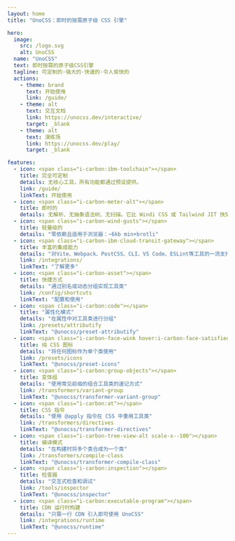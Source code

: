 ```yaml
---
layout: home
title: "UnoCSS：即时的按需原子级 CSS 引擎"

hero:
  image:
    src: /logo.svg
    alt: UnoCSS
  name: "UnoCSS"
  text: 即时按需的原子级CSS引擎
  tagline: 可定制的·强大的·快速的·令人愉快的
  actions:
    - theme: brand
      text: 开始使用
      link: /guide/
    - theme: alt
      text: 交互文档
      link: https://unocss.dev/interactive/
      target: _blank
    - theme: alt
      text: 演练场
      link: https://unocss.dev/play/
      target: _blank

features:
  - icon: <span class="i-carbon:ibm-toolchain"></span>
    title: 完全可定制
    details: 无核心工具，所有功能都通过预设提供。
    link: /guide/
    linkText: 开始使用
  - icon: <span class="i-carbon-meter-alt"></span>
    title: 即时的
    details: 无解析、无抽象语法树、无扫描。它比 Windi CSS 或 Tailwind JIT 快5倍。
  - icon: <span class="i-carbon-wind-gusts"></span>
    title: 轻量级的
    details: "零依赖且适用于浏览器：~6kb min+brotli"
  - icon: <span class="i-carbon-ibm-cloud-transit-gateway"></span>
    title: 丰富的集成能力
    details: "对Vite、Webpack、PostCSS、CLI、VS Code、ESLint等工具的一流支持"
    link: /integrations/
    linkText: "了解更多"
  - icon: <span class="i-carbon-asset"></span>
    title: 快捷方式
    details: "通过别名或动态分组实现工具类"
    link: /config/shortcuts
    linkText: "配置和使用"
  - icon: <span class="i-carbon:code"></span>
    title: "属性化模式"
    details: "在属性中对工具类进行分组"
    link: /presets/attributify
    linkText: "@unocss/preset-attributify"
  - icon: <span class="i-carbon-face-wink hover:i-carbon-face-satisfied"></span>
    title: 纯 CSS 图标
    details: "将任何图标作为单个类使用"
    link: /presets/icons 
    linkText: "@unocss/preset-icons"
  - icon: <span class="i-carbon:group-objects"></span>
    title: 变体组
    details: "使用常见前缀的组合工具类的速记方式"
    link: /transformers/variant-group
    linkText: "@unocss/transformer-variant-group"
  - icon: <span class="i-carbon:at"></span>
    title: CSS 指令
    details: "使用 @apply 指令在 CSS 中重用工具类"
    link: /transformers/directives
    linkText: "@unocss/transformer-directives"
  - icon: <span class="i-carbon-tree-view-alt scale-x--100"></span>
    title: 编译模式
    details: "在构建时将多个类合成为一个类"
    link: /transformers/compile-class
    linkText: "@unocss/transformer-compile-class"
  - icon: <span class="i-carbon:inspection"></span>
    title: 检查器
    details: "交互式检查和调试"
    link: /tools/inspector
    linkText: "@unocss/inspector"
  - icon: <span class="i-carbon:executable-program"></span>
    title: CDN 运行时构建
    details: "只需一行 CDN 引入即可使用 UnoCSS"
    link: /integrations/runtime
    linkText: "@unocss/runtime"
---
```

